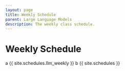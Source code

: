 ```yaml
---
layout: page
title: Weekly Schedule
parent: Large Language Models
description: The weekly class schedule.
---
```


# Weekly Schedule
a
{{ site.schedules.llm_weekly }}
b
{{ site.schedules }}
